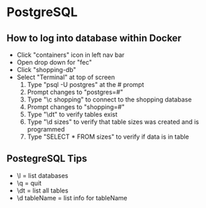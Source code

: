 # PostgreSQL
## How to log into database within Docker
- Click "containers" icon in left nav bar
- Open drop down for "fec"
- Click "shopping-db"
- Select "Terminal" at top of screen
  1. Type "psql -U postgres" at the # prompt
  2. Prompt changes to "postgres=#"
  3. Type "\c shopping" to connect to the shopping database
  4. Prompt changes to "shopping=#"
  5. Type "\dt" to verify tables exist
  6. Type "\d sizes" to verify that table sizes was created and is programmed
  7. Type "SELECT * FROM sizes" to verify if data is in table


## PostegreSQL Tips
- \l = list databases
- \q = quit
- \dt = list all tables
- \d tableName = list info for tableName
